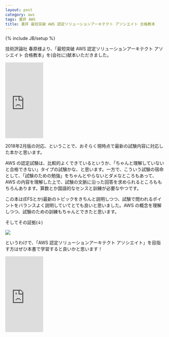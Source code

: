 ```yaml
---
layout: post
category: aws
tags: 書評 AWS
title: 書評 最短突破 AWS 認定ソリューションアーキテクト アソシエイト 合格教本
---
```

{% include JB/setup %}

技術評論社 春原様より、「最短突破 AWS 認定ソリューションアーキテクト アソシエイト 合格教本」を(会社に)献本いただきました。

<iframe style="width:120px;height:240px;" marginwidth="0" marginheight="0" scrolling="no" frameborder="0" src="https://rcm-fe.amazon-adsystem.com/e/cm?ref=qf_sp_asin_til&t=tsucchisblog-22&m=amazon&o=9&p=8&l=as1&IS2=1&detail=1&asins=4297103826&linkId=f5f8b38283927ef393e33a0258f0179a&bc1=000000&lt1=_blank&fc1=333333&lc1=0066c0&bg1=ffffff&f=ifr">
</iframe>

2018年2月版の対応、ということで、おそらく現時点で最新の試験内容に対応した本かと思います。

AWS の認定試験は、比較的よくできているというか、「ちゃんと理解していないと合格できない」タイプの試験かな、と思います。一方で、こういう試験の宿命として、「試験のための勉強」をちゃんとやらないとダメなところもあって、AWS の内容を理解した上で、試験の文脈に沿った回答を求められるところももちろんあります。算数とか国語的なセンスと訓練が必要なやつです。

この本は(EFSとか)最新のトピックをきちんと説明しつつ、試験で問われるポイントをバランスよく説明していてとても良いと思いました。AWS の概念を理解しつつ、試験のための訓練もちゃんとできたと思います。

そしてその証拠(↓)

<img src="https://lh3.googleusercontent.com/XXC6jPXU6mrBsutMCrtKQt_8lf4viqtGnSCNsRZ9NCW2QmJWrjV-aCa3IT8rFpY3FEwy6gLCZpy0iO8z_2scqFJ5sZA6_BsoBefDRFVmXcx4-Q2IpXiq71Jtl1Y5MuqjQBpRJRygL7dzfz9gP6jZXmDofwJU_VmGT0NCLmLptwwP0zT24zkxbm1ItT95S2WMeivUmjipWkLmWRxeXl_QWqTUPm5bZ6p0djHyMekDJJo2sUIDpXSfSbHlXb6_0kTVdgFmqk90JHbTXMJ3OhABoFDbty3ktn-jlBrQrvHPTw06yyoWQr9gwDyT2dMpOvqaPyxkrZRBXEAgM5opRWjSiMP1dCEWFvyMMXsPLCenj_G2v10uOxTCIbukuwpmjRWOKH361DXl1epKtKGj1UC9VobFhH6SXonkFeG7-Sl1ROvcb7fage56YMGvQI92f_Md0X8menR8KKxgr2hkhv9CC5g5GMBr2amcpLjQYvFzSKtPvlo04TM4RQ3qop2PkxJ2MhZpe7N3jAbd4NcCZz64EC8qfiG1tTAxcEqDVWE_P7C_Rg8BmgwU4Q5Y7x4ClQe8InTaBzbjV6tmWsnB4WJJWsPxIaXCK36iAXSg_Bqn2iTg16R7qwgADIVl6pWDCGiRHO2wB4eF0rEDW6rpEgw5hNRTHt0RQi4uRHtFSGigANZMo_yN3o3pHpYMmmm65qldV_oZKkvolLIzeSWedMp0u3J-=w1003-h533-no">

というわけで、「AWS 認定ソリューションアーキテクト アソシエイト」を目指す方はぜひ本書で学習すると良いかと思います！

<iframe style="width:120px;height:240px;" marginwidth="0" marginheight="0" scrolling="no" frameborder="0" src="https://rcm-fe.amazon-adsystem.com/e/cm?ref=qf_sp_asin_til&t=tsucchisblog-22&m=amazon&o=9&p=8&l=as1&IS2=1&detail=1&asins=4297103826&linkId=f5f8b38283927ef393e33a0258f0179a&bc1=000000&lt1=_blank&fc1=333333&lc1=0066c0&bg1=ffffff&f=ifr">
</iframe>
